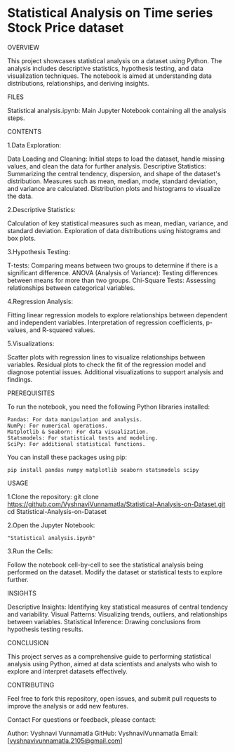 # Statistical Analysis on Time series Stock Price dataset


OVERVIEW

This project showcases statistical analysis on a dataset using Python. The analysis includes descriptive statistics, hypothesis testing, and data visualization techniques. The notebook is aimed at understanding data distributions, relationships, and deriving insights.



FILES

Statistical analysis.ipynb: Main Jupyter Notebook containing all the analysis steps.



CONTENTS

1.Data Exploration:

   Data Loading and Cleaning: Initial steps to load the dataset, handle missing values, and clean the data for further
   analysis.
   Descriptive Statistics: Summarizing the central tendency, dispersion, and shape of the dataset's distribution.
        Measures such as mean, median, mode, standard deviation, and variance are calculated.
        Distribution plots and histograms to visualize the data.
   
2.Descriptive Statistics:

  Calculation of key statistical measures such as mean, median, variance, and standard deviation.
  Exploration of data distributions using histograms and box plots.

3.Hypothesis Testing:

  T-tests: Comparing means between two groups to determine if there is a significant difference.
  ANOVA (Analysis of Variance): Testing differences between means for more than two groups.
  Chi-Square Tests: Assessing relationships between categorical variables.

4.Regression Analysis:

  Fitting linear regression models to explore relationships between dependent and independent variables.
  Interpretation of regression coefficients, p-values, and R-squared values.  

5.Visualizations:

  Scatter plots with regression lines to visualize relationships between variables.
  Residual plots to check the fit of the regression model and diagnose potential issues.
  Additional visualizations to support analysis and findings.


  
PREREQUISITES

To run the notebook, you need the following Python libraries installed:

    Pandas: For data manipulation and analysis.
    NumPy: For numerical operations.
    Matplotlib & Seaborn: For data visualization.
    Statsmodels: For statistical tests and modeling.
    SciPy: For additional statistical functions.

You can install these packages using pip:

    pip install pandas numpy matplotlib seaborn statsmodels scipy



USAGE

1.Clone the repository:
git clone https://github.com/VyshnaviVunnamatla/Statistical-Analysis-on-Dataset.git cd Statistical-Analysis-on-Dataset

2.Open the Jupyter Notebook:
               
    "Statistical analysis.ipynb"

3.Run the Cells:

Follow the notebook cell-by-cell to see the statistical analysis being performed on the dataset.
Modify the dataset or statistical tests to explore further.



INSIGHTS

Descriptive Insights: Identifying key statistical measures of central tendency and variability.
Visual Patterns: Visualizing trends, outliers, and relationships between variables.
Statistical Inference: Drawing conclusions from hypothesis testing results.



CONCLUSION

This project serves as a comprehensive guide to performing statistical analysis using Python, aimed at data scientists and analysts who wish to explore and interpret datasets effectively.



CONTRIBUTING 

Feel free to fork this repository, open issues, and submit pull requests to improve the analysis or add new features.


Contact
For questions or feedback, please contact:

Author: Vyshnavi Vunnamatla
GitHub: VyshnaviVunnamatla
Email: [vyshnavivunnamatla.2105@gmail.com]
